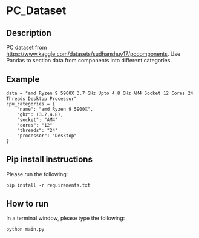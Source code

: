 # PC_Dataset
## Description
PC dataset from https://www.kaggle.com/datasets/sudhanshuy17/pccomponents.
Use Pandas to section data from components into different categories.

## Example
```
data = "amd Ryzen 9 5900X 3.7 GHz Upto 4.8 GHz AM4 Socket 12 Cores 24 Threads Desktop Processor"
cpu_categories = {
    "name": "amd Ryzen 9 5900X",
    "ghz": (3.7,4.8),
    "socket": "AM4"
    "cores": "12"
    "threads": "24"
    "processor": "Desktop"
}
```
## Pip install instructions
Please run the following:
```
pip install -r requirements.txt
```
## How to run
In a terminal window, please type the following:
```
python main.py
```